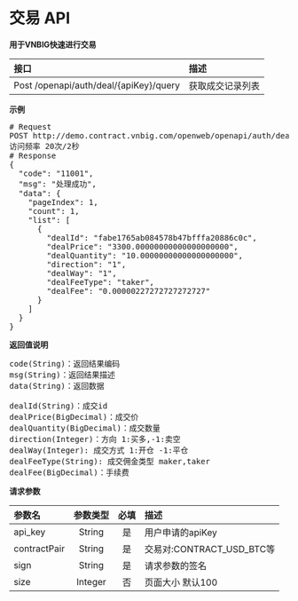 # 交易 API #
**用于VNBIG快速进行交易**

| 接口        	            |  描述
|:------------------------- |:-------------
| Post /openapi/auth/deal/{apiKey}/query   | 获取成交记录列表

**示例**
<pre>
# Request
POST http://demo.contract.vnbig.com/openweb/openapi/auth/deal/{apiKey}/query
访问频率 20次/2秒
# Response
{
  "code": "11001",
  "msg": "处理成功",
  "data": {
    "pageIndex": 1,
    "count": 1,
    "list": [
      {
        "dealId": "fabe1765ab084578b47bfffa20886c0c",
        "dealPrice": "3300.00000000000000000000",
        "dealQuantity": "10.00000000000000000000",
        "direction": "1",
        "dealWay": "1",
        "dealFeeType": "taker",
        "dealFee": "0.00000227272727272727"
      }
    ]
  }
}
</pre>

**返回值说明**
<pre>
code(String)：返回结果编码
msg(String)：返回结果描述
data(String)：返回数据

dealId(String)：成交id
dealPrice(BigDecimal)：成交价
dealQuantity(BigDecimal)：成交数量
direction(Integer)：方向 1:买多,-1:卖空
dealWay(Integer): 成交方式 1:开仓 -1:平仓
dealFeeType(String): 成交佣金类型 maker,taker
dealFee(BigDecimal)：手续费
</pre>

**请求参数**

| 参数名       	           |      参数类型      |   必填  |描述
|:-------------------------|:-----------------:|:--------:|:----------
|api_key                   | String            |是      |用户申请的apiKey
|contractPair              | String            |是      |交易对:CONTRACT_USD_BTC等
|sign                      | String            |是      |请求参数的签名
|size|Integer|否|页面大小 默认100|
